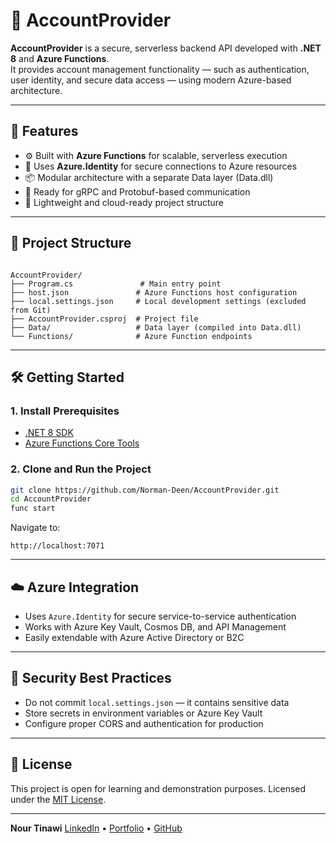 # 🔐 AccountProvider

**AccountProvider** is a secure, serverless backend API developed with **.NET 8** and **Azure Functions**.  
It provides account management functionality — such as authentication, user identity, and secure data access — using modern Azure-based architecture.

---

## 🚀 Features

- ⚙️ Built with **Azure Functions** for scalable, serverless execution  
- 🔐 Uses **Azure.Identity** for secure connections to Azure resources  
- 📦 Modular architecture with a separate Data layer (Data.dll)  
- 🧩 Ready for gRPC and Protobuf-based communication  
- 🧱 Lightweight and cloud-ready project structure  

---

## 📁 Project Structure

```

AccountProvider/
├── Program.cs               # Main entry point
├── host.json               # Azure Functions host configuration
├── local.settings.json     # Local development settings (excluded from Git)
├── AccountProvider.csproj  # Project file
├── Data/                   # Data layer (compiled into Data.dll)
└── Functions/              # Azure Function endpoints

````

---

## 🛠️ Getting Started

### 1. Install Prerequisites

- [.NET 8 SDK](https://dotnet.microsoft.com/en-us/download)
- [Azure Functions Core Tools](https://learn.microsoft.com/en-us/azure/azure-functions/functions-run-local)

### 2. Clone and Run the Project

```bash
git clone https://github.com/Norman-Deen/AccountProvider.git
cd AccountProvider
func start
````

Navigate to:

```
http://localhost:7071
```

---

## ☁️ Azure Integration

* Uses `Azure.Identity` for secure service-to-service authentication
* Works with Azure Key Vault, Cosmos DB, and API Management
* Easily extendable with Azure Active Directory or B2C

---

## 🔐 Security Best Practices

* Do not commit `local.settings.json` — it contains sensitive data
* Store secrets in environment variables or Azure Key Vault
* Configure proper CORS and authentication for production

---

## 📄 License

This project is open for learning and demonstration purposes.
Licensed under the [MIT License](LICENSE).

---

 **Nour Tinawi**
[LinkedIn](https://www.linkedin.com/in/nour-tinawi) • [Portfolio](https://www.pure-art.co) • [GitHub](https://github.com/Norman-Deen)
